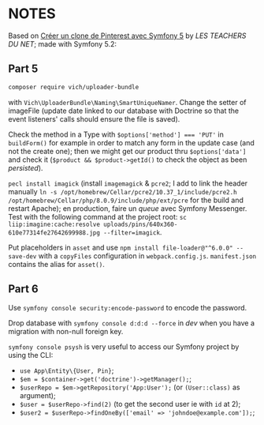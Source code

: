 NOTES
=====

Based on [Créer un clone de Pinterest avec Symfony 5](https://www.youtube.com/watch?v=A8JxqOG2wi4&list=PLlxQJeQRaKDRs9WlWQiXNqWU0blyaZBzo&index=10) by *LES TEACHERS DU NET*; made with Symfony 5.2:

Part 5
------

```bash
composer require vich/uploader-bundle
```

with `Vich\UploaderBundle\Naming\SmartUniqueNamer`. Change the setter of imageFile (update date linked to our database with Doctrine so that the event listeners' calls should ensure the file is saved).

Check the method in a Type with `$options['method'] === 'PUT'` in `buildForm()` for example in order to match any form in the update case (and not the create one); then we might get our product thru `$options['data']` and check it (`$product && $product->getId()` to check the object as been *persisted*).

`pecl install imagick` (install `imagemagick` & `pcre2`; I add to link the header manually `ln -s /opt/homebrew/Cellar/pcre2/10.37_1/include/pcre2.h /opt/homebrew/Cellar/php/8.0.9/include/php/ext/pcre` for the build and restart Apache); en production, faire un *queue* avec Symfony Messenger.
Test with the following command at the project root:
`sc liip:imagine:cache:resolve uploads/pins/640x360-610e77314fe27642699988.jpg --filter=imagick`.

Put placeholders in `asset` and use `npm install file-loader@"^6.0.0" --save-dev` with a `copyFiles` configuration in `webpack.config.js`. `manifest.json` contains the alias for `asset()`.

Part 6
------

Use `symfony console security:encode-password` to encode the password.

Drop database with `symfony console d:d:d --force` in *dev* when you have a migration with non-null foreign key.

`symfony console psysh` is very useful to access our Symfony project by using the CLI:
- `use App\Entity\{User, Pin}`;
- `$em = $container->get('doctrine')->getManager();`;
- `$userRepo = $em->getRepository('App:User');` (or `(User::class)` as argument);
- `$user = $userRepo->find(2)` (to get the second user ie with `id` at 2);
- `$user2 = $userRepo->findOneBy(['email' => 'johndoe@example.com']);`;
